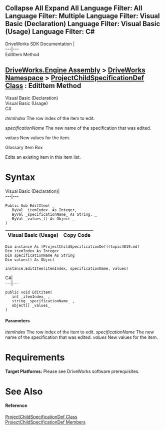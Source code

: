 Collapse All Expand All Language Filter: All  Language Filter: Multiple  Language Filter: Visual Basic (Declaration) Language Filter: Visual Basic (Usage) Language Filter: C#  
---  
DriveWorks SDK Documentation  |   
---|---  
EditItem Method   
  
[DriveWorks.Engine Assembly](topic2156.md) > [DriveWorks Namespace](topic2159.md) > [ProjectChildSpecificationDef Class](topic4019.md) : EditItem Method  
---  
  
Visual Basic (Declaration)    
Visual Basic (Usage)    
C# 

_itemIndex_
    The row index of the item to edit.

_specificationName_
    The new name of the specification that was edited.

_values_
    New values for the item.

Glossary Item Box

Edits an existing item in this item list. 

# Syntax

Visual Basic (Declaration)|   
---|---  
      
    
    Public Sub EditItem( _
       ByVal _itemIndex_ As Integer, _
       ByVal _specificationName_ As String, _
       ByVal _values_() As Object _
    )   
  
Visual Basic (Usage)| Copy Code  
---|---  
      
    
    Dim instance As [ProjectChildSpecificationDef](topic4019.md)
    Dim itemIndex As Integer
    Dim specificationName As String
    Dim values() As Object
     
    instance.EditItem(itemIndex, specificationName, values)  
  
C#|   
---|---  
      
    
    public void EditItem( 
       int _itemIndex_ ,
       string _specificationName_ ,
       object[] _values_
    )  
  
#### Parameters

 _itemIndex_
    The row index of the item to edit.
_specificationName_
    The new name of the specification that was edited.
_values_
    New values for the item.

# Requirements

**Target Platforms:** Please see DriveWorks software prerequisites.

# See Also

#### Reference

[ProjectChildSpecificationDef Class](topic4019.md)   
[ProjectChildSpecificationDef Members](topic4020.md)


